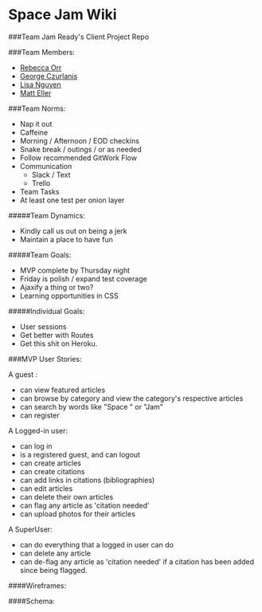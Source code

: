 # Space Jam Wiki

###Team Jam Ready's Client Project Repo

###Team Members:

- [Rebecca Orr](https://github.com/rreorr)
- [George Czurlanis](https://github.com/georgecode)
- [Lisa Nguyen](https://github.com/lisaofalltrades)
- [Matt Eller](https://github.com/mattheweller)

###Team Norms:

- Nap it out
- Caffeine
- Morning / Afternoon / EOD checkins
- Snake break / outings / or as needed
- Follow recommended GitWork Flow
- Communication
    - Slack / Text
    - Trello
- Team Tasks
- At least one test per onion layer

#####Team Dynamics:

- Kindly call us out on being a jerk
- Maintain a place to have fun

#####Team Goals:

- MVP complete by Thursday night
- Friday is polish / expand test coverage
- Ajaxify a thing or two?
- Learning opportunities in CSS

#####Individual Goals:

- User sessions
- Get better with Routes
- Get this shit on Heroku.

###MVP User Stories:

A guest :
- can view featured articles
- can browse by category and view the category's respective articles
- can search by words like "Space " or "Jam"
- can register

A Logged-in user:
- can log in
- is a registered guest, and can logout
- can create articles
- can create citations
- can add links in citations (bibliographies)
- can edit articles
- can delete their own articles
- can flag any article as 'citation needed'
- can upload photos for their articles

A SuperUser:
- can do everything that a logged in user can do
- can delete any article
- can de-flag any article as 'citation needed' if a citation has been added since being flagged.

####Wireframes:

####Schema:
